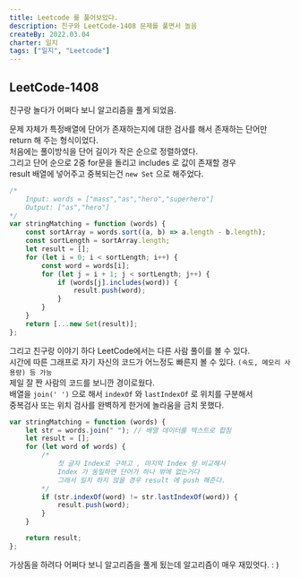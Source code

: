 ```yaml
---
title: Leetcode 를 풀어보았다.
description: 친구와 LeetCode-1408 문제를 풀면서 놀음
createBy: 2022.03.04
charter: 일지
tags: ["일지", "Leetcode"]
---
```


## LeetCode-1408

친구랑 놀다가 어쩌다 보니 알고리즘을 풀게 되었음.

문제 자체가 특정배열에 단어가 존재하는지에 대한 검사를 해서 존재하는 단어만 return 해 주는 형식이었다.  
처음에는 풀이방식을 단어 길이가 작은 순으로 정렬하였다.  
그리고 단어 순으로 2중 for문을 돌리고 includes 로 값이 존재할 경우  
result 배열에 넣어주고 중복되는건 `new Set` 으로 해주었다.

```js
/*
	Input: words = ["mass","as","hero","superhero"]
	Output: ["as","hero"]
*/
var stringMatching = function (words) {
    const sortArray = words.sort((a, b) => a.length - b.length);
    const sortLength = sortArray.length;
    let result = [];
    for (let i = 0; i < sortLength; i++) {
        const word = words[i];
        for (let j = i + 1; j < sortLength; j++) {
            if (words[j].includes(word)) {
                result.push(word);
            }
        }
    }
    return [...new Set(result)];
};
```

그리고 친구랑 이야기 하다 LeetCode에서는 다른 사람 풀이를 볼 수 있다.  
시간에 따른 그래프로 자기 자신의 코드가 어느정도 빠른지 볼 수 있다. `(속도, 메모리 사용량) 등 가능`  
제일 잘 짠 사람의 코드를 보니깐 경이로웠다.  
배열을 `join(' ')` 으로 해서 `indexOf` 와 `lastIndexOf` 로 위치를 구분해서  
중복검사 또는 위치 검사를 완벽하게 한거에 놀라움을 금치 못했다.

```js
var stringMatching = function (words) {
    let str = words.join(" "); // 배열 데이터를 텍스트로 합침
    let result = [];
    for (let word of words) {
        /*
    		첫 글자 Index로 구하고 , 마지막 Index 랑 비교해서 
    		Index 가 동일하면 단어가 하나 밖에 없는거다 
    		그래서 일치 하지 않을 경우 result 에 push 해준다.
    	*/
        if (str.indexOf(word) != str.lastIndexOf(word)) {
            result.push(word);
        }
    }

    return result;
};
```

가상돔을 하려다 어쩌다 보니 알고리즘을 풀게 됬는데 알고리즘이 매우 재밌엇다. : )
